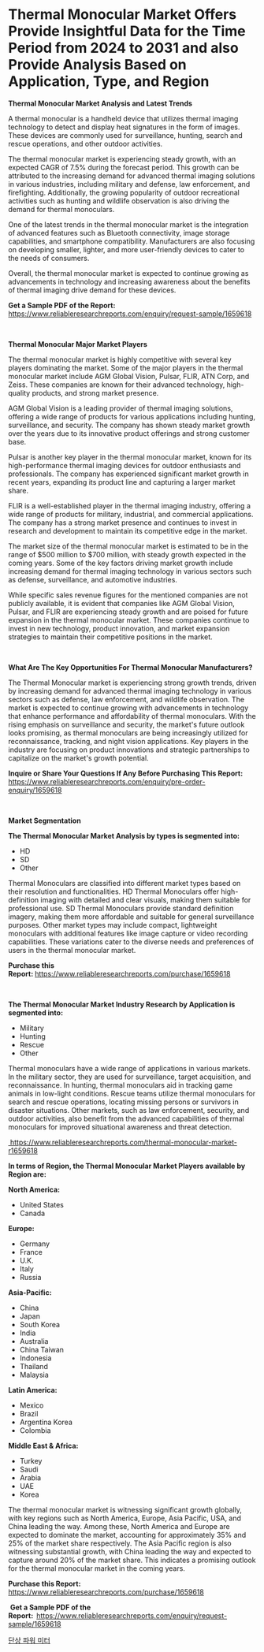<p><h1>Thermal Monocular Market Offers Provide Insightful Data for the Time Period from 2024 to 2031 and also Provide Analysis Based on Application, Type, and Region</h1></p><p><strong>Thermal Monocular Market Analysis and Latest Trends</strong></p>
<p><p>A thermal monocular is a handheld device that utilizes thermal imaging technology to detect and display heat signatures in the form of images. These devices are commonly used for surveillance, hunting, search and rescue operations, and other outdoor activities.</p><p>The thermal monocular market is experiencing steady growth, with an expected CAGR of 7.5% during the forecast period. This growth can be attributed to the increasing demand for advanced thermal imaging solutions in various industries, including military and defense, law enforcement, and firefighting. Additionally, the growing popularity of outdoor recreational activities such as hunting and wildlife observation is also driving the demand for thermal monoculars.</p><p>One of the latest trends in the thermal monocular market is the integration of advanced features such as Bluetooth connectivity, image storage capabilities, and smartphone compatibility. Manufacturers are also focusing on developing smaller, lighter, and more user-friendly devices to cater to the needs of consumers.</p><p>Overall, the thermal monocular market is expected to continue growing as advancements in technology and increasing awareness about the benefits of thermal imaging drive demand for these devices.</p></p>
<p><strong>Get a Sample PDF of the Report:&nbsp;</strong> <a href="https://www.reliableresearchreports.com/enquiry/request-sample/1659618">https://www.reliableresearchreports.com/enquiry/request-sample/1659618</a></p>
<p>&nbsp;</p>
<p><strong>Thermal Monocular Major Market Players</strong></p>
<p><p>The thermal monocular market is highly competitive with several key players dominating the market. Some of the major players in the thermal monocular market include AGM Global Vision, Pulsar, FLIR, ATN Corp, and Zeiss. These companies are known for their advanced technology, high-quality products, and strong market presence.</p><p>AGM Global Vision is a leading provider of thermal imaging solutions, offering a wide range of products for various applications including hunting, surveillance, and security. The company has shown steady market growth over the years due to its innovative product offerings and strong customer base.</p><p>Pulsar is another key player in the thermal monocular market, known for its high-performance thermal imaging devices for outdoor enthusiasts and professionals. The company has experienced significant market growth in recent years, expanding its product line and capturing a larger market share.</p><p>FLIR is a well-established player in the thermal imaging industry, offering a wide range of products for military, industrial, and commercial applications. The company has a strong market presence and continues to invest in research and development to maintain its competitive edge in the market.</p><p>The market size of the thermal monocular market is estimated to be in the range of $500 million to $700 million, with steady growth expected in the coming years. Some of the key factors driving market growth include increasing demand for thermal imaging technology in various sectors such as defense, surveillance, and automotive industries.</p><p>While specific sales revenue figures for the mentioned companies are not publicly available, it is evident that companies like AGM Global Vision, Pulsar, and FLIR are experiencing steady growth and are poised for future expansion in the thermal monocular market. These companies continue to invest in new technology, product innovation, and market expansion strategies to maintain their competitive positions in the market.</p></p>
<p>&nbsp;</p>
<p><strong>What Are The Key Opportunities For Thermal Monocular Manufacturers?</strong></p>
<p><p>The Thermal Monocular market is experiencing strong growth trends, driven by increasing demand for advanced thermal imaging technology in various sectors such as defense, law enforcement, and wildlife observation. The market is expected to continue growing with advancements in technology that enhance performance and affordability of thermal monoculars. With the rising emphasis on surveillance and security, the market's future outlook looks promising, as thermal monoculars are being increasingly utilized for reconnaissance, tracking, and night vision applications. Key players in the industry are focusing on product innovations and strategic partnerships to capitalize on the market's growth potential.</p></p>
<p><strong>Inquire or Share Your Questions If Any Before Purchasing This Report:</strong> <a href="https://www.reliableresearchreports.com/enquiry/pre-order-enquiry/1659618">https://www.reliableresearchreports.com/enquiry/pre-order-enquiry/1659618</a></p>
<p>&nbsp;</p>
<p><strong>Market Segmentation</strong></p>
<p><strong>The Thermal Monocular Market Analysis by types is segmented into:</strong></p>
<p><ul><li>HD</li><li>SD</li><li>Other</li></ul></p>
<p><p>Thermal Monoculars are classified into different market types based on their resolution and functionalities. HD Thermal Monoculars offer high-definition imaging with detailed and clear visuals, making them suitable for professional use. SD Thermal Monoculars provide standard definition imagery, making them more affordable and suitable for general surveillance purposes. Other market types may include compact, lightweight monoculars with additional features like image capture or video recording capabilities. These variations cater to the diverse needs and preferences of users in the thermal monocular market.</p></p>
<p><strong>Purchase this Report:&nbsp;</strong><a href="https://www.reliableresearchreports.com/purchase/1659618">https://www.reliableresearchreports.com/purchase/1659618</a></p>
<p>&nbsp;</p>
<p><strong>The Thermal Monocular Market Industry Research by Application is segmented into:</strong></p>
<p><ul><li>Military</li><li>Hunting</li><li>Rescue</li><li>Other</li></ul></p>
<p><p>Thermal monoculars have a wide range of applications in various markets. In the military sector, they are used for surveillance, target acquisition, and reconnaissance. In hunting, thermal monoculars aid in tracking game animals in low-light conditions. Rescue teams utilize thermal monoculars for search and rescue operations, locating missing persons or survivors in disaster situations. Other markets, such as law enforcement, security, and outdoor activities, also benefit from the advanced capabilities of thermal monoculars for improved situational awareness and threat detection.</p></p>
<p><a href="https://www.reliableresearchreports.com/thermal-monocular-market-r1659618">&nbsp;https://www.reliableresearchreports.com/thermal-monocular-market-r1659618</a></p>
<p><strong>In terms of Region, the Thermal Monocular Market Players available by Region are:</strong></p>
<p>
    <p> <strong> North America: </strong>
        <ul>
            <li>United States</li>
            <li>Canada</li>
        </ul>
        </p> 
    <p> <strong> Europe: </strong>
        <ul>
            <li>Germany</li>
            <li>France</li>
            <li>U.K.</li>
            <li>Italy</li>
            <li>Russia</li>
        </ul>
        </p> 
    <p> <strong> Asia-Pacific: </strong>
        <ul>
            <li>China</li>
            <li>Japan</li>
            <li>South Korea</li>
            <li>India</li>
            <li>Australia</li>
            <li>China Taiwan</li>
            <li>Indonesia</li>
            <li>Thailand</li>
            <li>Malaysia</li>
        </ul>
        </p> 
    <p> <strong> Latin America: </strong>
        <ul>
            <li>Mexico</li>
            <li>Brazil</li>
            <li>Argentina Korea</li>
            <li>Colombia</li>
        </ul>
        </p> 
    <p> <strong> Middle East & Africa: </strong>
        <ul>
            <li>Turkey</li>
            <li>Saudi</li>
            <li>Arabia</li>
            <li>UAE</li>
            <li>Korea</li>
        </ul>
    </p>
    </p>
<p><p>The thermal monocular market is witnessing significant growth globally, with key regions such as North America, Europe, Asia Pacific, USA, and China leading the way. Among these, North America and Europe are expected to dominate the market, accounting for approximately 35% and 25% of the market share respectively. The Asia Pacific region is also witnessing substantial growth, with China leading the way and expected to capture around 20% of the market share. This indicates a promising outlook for the thermal monocular market in the coming years.</p></p>
<p><strong>Purchase this Report: </strong><a href="https://www.reliableresearchreports.com/purchase/1659618">https://www.reliableresearchreports.com/purchase/1659618</a></p>
<p>&nbsp;<strong>Get a Sample PDF of the Report:&nbsp;&nbsp;</strong><a href="https://www.reliableresearchreports.com/enquiry/request-sample/1659618">https://www.reliableresearchreports.com/enquiry/request-sample/1659618</a></p>
<p><strong></strong></p>
<p><p><a href="https://github.com/sougarounis/Market-Research-Report-List-3/blob/main/740409825651.md">단상 파워 미터</a></p></p>